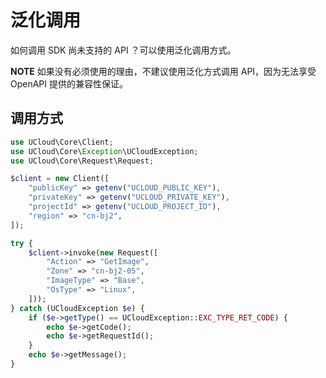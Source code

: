 # 泛化调用

如何调用 SDK 尚未支持的 API ？可以使用泛化调用方式。

**NOTE** 如果没有必须使用的理由，不建议使用泛化方式调用 API，因为无法享受 OpenAPI 提供的兼容性保证。

## 调用方式

```php
use UCloud\Core\Client;
use UCloud\Core\Exception\UCloudException;
use UCloud\Core\Request\Request;

$client = new Client([
    "publicKey" => getenv("UCLOUD_PUBLIC_KEY"),
    "privateKey" => getenv("UCLOUD_PRIVATE_KEY"),
    "projectId" => getenv("UCLOUD_PROJECT_ID"),
    "region" => "cn-bj2",
]);

try {
    $client->invoke(new Request([
        "Action" => "GetImage",
        "Zone" => "cn-bj2-05",
        "ImageType" => "Base",
        "OsType" => "Linux",
    ]));
} catch (UCloudException $e) {
    if ($e->getType() == UCloudException::EXC_TYPE_RET_CODE) {
        echo $e->getCode();
        echo $e->getRequestId();
    }
    echo $e->getMessage();
}
```
